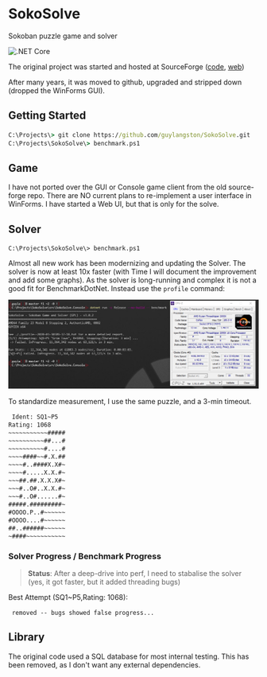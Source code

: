 # SokoSolve
Sokoban puzzle game and solver

![.NET Core](https://github.com/guylangston/SokoSolve/workflows/.NET%20Core/badge.svg)

The original project was started and hosted at SourceForge ([code](https://sourceforge.net/projects/sokosolve/), [web](https://web.archive.org/web/20180315141727/http://sokosolve.sourceforge.net/)) 

After many years, it was moved to github, upgraded and stripped down (dropped the WinForms GUI).

## Getting Started

```cmd
C:\Projects\> git clone https://github.com/guylangston/SokoSolve.git
C:\Projects\SokoSolve\> benchmark.ps1
```

## Game

I have not ported over the GUI or Console game client from the old source-forge repo. There are NO current plans to re-implement a user interface in WinForms. I have started a Web UI, but that is only for the solve.


## Solver

```pwsh
C:\Projects\SokoSolve\> benchmark.ps1
```

Almost all new work has been modernizing and updating the Solver. The solver is now at least 10x faster (with Time I will document the improvement and add some graphs).  As the solver is long-running and complex it is not a good fit for BenchmarkDotNet. Instead use the ``profile`` command:

![Benchmark run](./doc/Benchmark-2020-03-30-094045.png)


To standardize measurement, I use the same puzzle, and a 3-min timeout.
```
 Ident: SQ1~P5
Rating: 1068
~~~~~~~~~~~#####
~~~~~~~~~~##...#
~~~~~~~~~~#....#
~~~~####~~#.X.##
~~~~#..####X.X#~
~~~~#.....X.X.#~
~~~##.##.X.X.X#~
~~~#..O#..X.X.#~
~~~#..O#......#~
#####.#########~
#OOOO.P..#~~~~~~
#OOOO....#~~~~~~
##..######~~~~~~
~####~~~~~~~~~~~
```

### Solver Progress / Benchmark Progress

> **Status**: After a deep-drive into perf, I need to stabalise the solver (yes, it got faster, but it added threading bugs)

Best Attempt (SQ1~P5,Rating: 1068):
```
 removed -- bugs showed false progress...

```

## Library

The original code used a SQL database for most internal testing. This has been removed, as I don't want any external dependencies.
